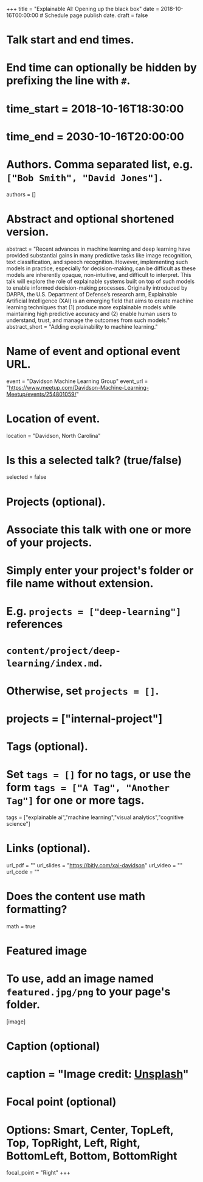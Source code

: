 +++
title = "Explainable AI: Opening up the black box"
date = 2018-10-16T00:00:00  # Schedule page publish date.
draft = false

# Talk start and end times.
#   End time can optionally be hidden by prefixing the line with `#`.
# time_start = 2018-10-16T18:30:00
# time_end = 2030-10-16T20:00:00

# Authors. Comma separated list, e.g. `["Bob Smith", "David Jones"]`.
authors = []

# Abstract and optional shortened version.
abstract = "Recent advances in machine learning and deep learning have provided substantial gains in many predictive tasks like image recognition, text classification, and speech recognition. However, implementing such models in practice, especially for decision-making, can be difficult as these models are inherently opaque, non-intuitive, and difficult to interpret. This talk will explore the role of explainable systems built on top of such models to enable informed decision-making processes. Originally introduced by DARPA, the U.S. Department of Defense’s research arm, Explainable Artificial Intelligence (XAI) is an emerging field that aims to create machine learning techniques that (1) produce more explainable models while maintaining high predictive accuracy and (2) enable human users to understand, trust, and manage the outcomes from such models."
abstract_short = "Adding explainability to machine learning."

# Name of event and optional event URL.
event = "Davidson Machine Learning Group"
event_url = "https://www.meetup.com/Davidson-Machine-Learning-Meetup/events/254801059/"

# Location of event.
location = "Davidson, North Carolina"

# Is this a selected talk? (true/false)
selected = false

# Projects (optional).
#   Associate this talk with one or more of your projects.
#   Simply enter your project's folder or file name without extension.
#   E.g. `projects = ["deep-learning"]` references 
#   `content/project/deep-learning/index.md`.
#   Otherwise, set `projects = []`.
# projects = ["internal-project"]

# Tags (optional).
#   Set `tags = []` for no tags, or use the form `tags = ["A Tag", "Another Tag"]` for one or more tags.
tags = ["explainable ai","machine learning","visual analytics","cognitive science"]

# Links (optional).
url_pdf = ""
url_slides = "https://bitly.com/xai-davidson"
url_video = ""
url_code = ""

# Does the content use math formatting?
math = true

# Featured image
# To use, add an image named `featured.jpg/png` to your page's folder. 
[image]
  # Caption (optional)
  # caption = "Image credit: [**Unsplash**](https://unsplash.com/photos/bzdhc5b3Bxs)"

  # Focal point (optional)
  # Options: Smart, Center, TopLeft, Top, TopRight, Left, Right, BottomLeft, Bottom, BottomRight
  focal_point = "Right"
+++
